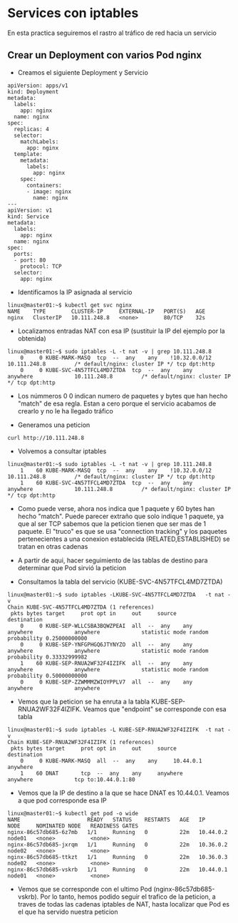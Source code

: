 # Services con iptables

En esta practica seguiremos el rastro al tráfico de red hacia un servicio

## Crear un Deployment con varios Pod nginx

  * Creamos el siguiente Deployment y Servicio

```
apiVersion: apps/v1
kind: Deployment
metadata:
  labels:
    app: nginx
  name: nginx
spec:
  replicas: 4
  selector:
    matchLabels:
      app: nginx
  template:
    metadata:
      labels:
        app: nginx
    spec:
      containers:
      - image: nginx
        name: nginx
---
apiVersion: v1
kind: Service
metadata:
  labels:
    app: nginx
  name: nginx
spec:
  ports:
  - port: 80
    protocol: TCP
  selector:
    app: nginx
```

  * Identificamos la IP asignada al servicio

```
linux@master01:~$ kubectl get svc nginx
NAME    TYPE        CLUSTER-IP     EXTERNAL-IP   PORT(S)   AGE
nginx   ClusterIP   10.111.248.8   <none>        80/TCP    32s
```

  * Localizamos entradas NAT con esa IP (sustituir la IP del ejemplo por la obtenida)

```
linux@master01:~$ sudo iptables -L -t nat -v | grep 10.111.248.8
    0     0 KUBE-MARK-MASQ  tcp  --  any    any    !10.32.0.0/12         10.111.248.8         /* default/nginx: cluster IP */ tcp dpt:http
    0     0 KUBE-SVC-4N57TFCL4MD7ZTDA  tcp  --  any    any     anywhere             10.111.248.8         /* default/nginx: cluster IP */ tcp dpt:http
```

  * Los númmeros 0 0 indican numero de paquetes y bytes que han hecho "match" de esa regla. Estan a cero porque el servicio acabamos de crearlo y no le ha llegado tráfico

  * Generamos una peticion

```
curl http://10.111.248.8
```

  * Volvemos a consultar iptables

```
linux@master01:~$ sudo iptables -L -t nat -v | grep 10.111.248.8
    1    60 KUBE-MARK-MASQ  tcp  --  any    any    !10.32.0.0/12         10.111.248.8         /* default/nginx: cluster IP */ tcp dpt:http
    1    60 KUBE-SVC-4N57TFCL4MD7ZTDA  tcp  --  any    any     anywhere             10.111.248.8         /* default/nginx: cluster IP */ tcp dpt:http
```

  * Como puede verse, ahora nos indica que 1 paquete y 60 bytes han hecho "match". Puede parecer extraño que solo indique 1 paquete, ya que al ser TCP sabemos que la peticion tienen que ser mas de 1 paquete. El "truco" es que se usa "connection tracking" y los paquetes pertenecientes a una conexion establecida (RELATED,ESTABLISHED) se tratan en otras cadenas

  * A partir de aqui, hacer seguimiento de las tablas de destino para determinar que Pod sirvió la peticion

  * Consultamos la tabla del servicio (KUBE-SVC-4N57TFCL4MD7ZTDA)

```
linux@master01:~$ sudo iptables -LKUBE-SVC-4N57TFCL4MD7ZTDA   -t nat -v 
Chain KUBE-SVC-4N57TFCL4MD7ZTDA (1 references)
 pkts bytes target     prot opt in     out     source               destination         
    0     0 KUBE-SEP-WLLCSBA3BQWZPEAI  all  --  any    any     anywhere             anywhere             statistic mode random probability 0.25000000000
    0     0 KUBE-SEP-YNFGPHGQ6JTYNYZO  all  --  any    any     anywhere             anywhere             statistic mode random probability 0.33332999982
    1    60 KUBE-SEP-RNUA2WF32F4IZIFK  all  --  any    any     anywhere             anywhere             statistic mode random probability 0.50000000000
    0     0 KUBE-SEP-ZZWMMMZWIOYPPLV7  all  --  any    any     anywhere             anywhere            
```

  * Vemos que la peticion se ha enruta a la tabla KUBE-SEP-RNUA2WF32F4IZIFK. Veamos que "endpoint" se corresponde con esa tabla

```
linux@master01:~$ sudo iptables -L KUBE-SEP-RNUA2WF32F4IZIFK  -t nat -v 
Chain KUBE-SEP-RNUA2WF32F4IZIFK (1 references)
 pkts bytes target     prot opt in     out     source               destination         
    0     0 KUBE-MARK-MASQ  all  --  any    any     10.44.0.1            anywhere            
    1    60 DNAT       tcp  --  any    any     anywhere             anywhere             tcp to:10.44.0.1:80
```

  * Vemos que la IP de destino a la que se hace DNAT es 10.44.0.1. Veamos a que pod corresponde esa IP

```
linux@master01:~$ kubectl get pod -o wide
NAME                     READY   STATUS    RESTARTS   AGE   IP          NODE     NOMINATED NODE   READINESS GATES
nginx-86c57db685-6z7mb   1/1     Running   0          22m   10.44.0.2   node01   <none>           <none>
nginx-86c57db685-jxrqm   1/1     Running   0          22m   10.36.0.2   node02   <none>           <none>
nginx-86c57db685-ttkzt   1/1     Running   0          22m   10.36.0.3   node02   <none>           <none>
nginx-86c57db685-vskrb   1/1     Running   0          22m   10.44.0.1   node01   <none>           <none>
```

  * Vemos que se corresponde con el ultimo Pod (nginx-86c57db685-vskrb). Por lo tanto, hemos podido seguir el trafico de la peticion, a traves de todas las cadenas iptables de NAT, hasta localizar que Pod es el que ha servido nuestra peticion

